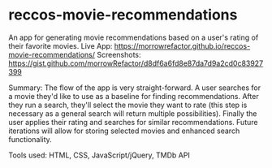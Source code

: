# reccos-movie-recommendations
An app for generating movie recommendations based on a user's rating of their favorite movies.
Live App: https://morrowrefactor.github.io/reccos-movie-recommendations/
Screenshots: https://gist.github.com/morrowRefactor/d8df6a6fd8e87da7d9a2cd0c83927399

Summary:
The flow of the app is very straight-forward.  A user searches for a movie they'd like to use as a baseline for finding recommendations.  After they run a search, they'll select the movie they want to rate (this step is necessary as a general search will return multiple possibilities).  Finally the user applies their rating and searches for similar recommendations.
Future iterations will allow for storing selected movies and enhanced search functionality.

Tools used:
HTML, CSS, JavaScript/jQuery, TMDb API
